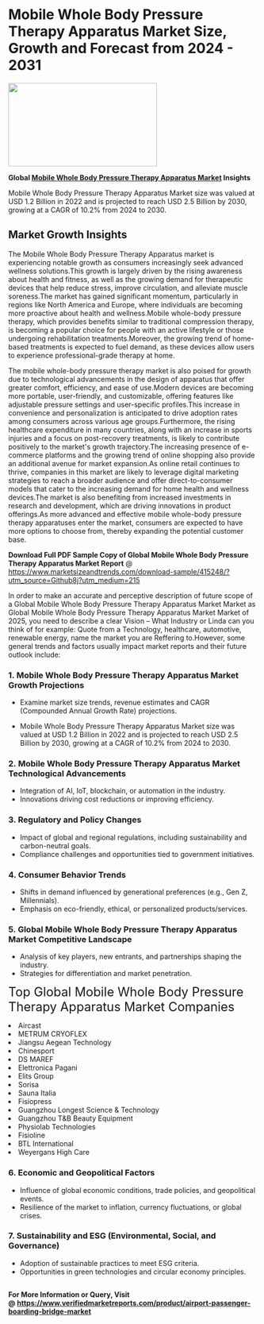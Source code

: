 <H1>Mobile Whole Body Pressure Therapy Apparatus Market Size, Growth and Forecast from 2024 - 2031</H1><img class="aligncenter size-medium wp-image-584254" src="https://thirdeyenews.in/wp-content/uploads/2024/09/Global-Market-Research-300x168.jpeg" alt="" width="300" height="168" /><p><strong>Global&nbsp;<a href="https://www.marketsizeandtrends.com/download-sample/415248/?utm_source=Github8j?utm_medium=215">Mobile Whole Body Pressure Therapy Apparatus Market</a> Insights</strong></p><p>Mobile Whole Body Pressure Therapy Apparatus Market size was valued at USD 1.2 Billion in 2022 and is projected to reach USD 2.5 Billion by 2030, growing at a CAGR of 10.2% from 2024 to 2030.</p><p><h2>Market Growth Insights</h2> <p>The Mobile Whole Body Pressure Therapy Apparatus market is experiencing notable growth as consumers increasingly seek advanced wellness solutions.This growth is largely driven by the rising awareness about health and fitness, as well as the growing demand for therapeutic devices that help reduce stress, improve circulation, and alleviate muscle soreness.The market has gained significant momentum, particularly in regions like North America and Europe, where individuals are becoming more proactive about health and wellness.Mobile whole-body pressure therapy, which provides benefits similar to traditional compression therapy, is becoming a popular choice for people with an active lifestyle or those undergoing rehabilitation treatments.Moreover, the growing trend of home-based treatments is expected to fuel demand, as these devices allow users to experience professional-grade therapy at home.</p> <p>The mobile whole-body pressure therapy market is also poised for growth due to technological advancements in the design of apparatus that offer greater comfort, efficiency, and ease of use.Modern devices are becoming more portable, user-friendly, and customizable, offering features like adjustable pressure settings and user-specific profiles.This increase in convenience and personalization is anticipated to drive adoption rates among consumers across various age groups.Furthermore, the rising healthcare expenditure in many countries, along with an increase in sports injuries and a focus on post-recovery treatments, is likely to contribute positively to the market's growth trajectory.The increasing presence of e-commerce platforms and the growing trend of online shopping also provide an additional avenue for market expansion.As online retail continues to thrive, companies in this market are likely to leverage digital marketing strategies to reach a broader audience and offer direct-to-consumer models that cater to the increasing demand for home health and wellness devices.The market is also benefiting from increased investments in research and development, which are driving innovations in product offerings.As more advanced and effective mobile whole-body pressure therapy apparatuses enter the market, consumers are expected to have more options to choose from, thereby expanding the potential customer base.</p><p><span class=""><strong>Download Full PDF Sample Copy of Global Mobile Whole Body Pressure Therapy Apparatus Market Report</strong> @ <a href="https://www.marketsizeandtrends.com/download-sample/415248/?utm_source=Github8j?utm_medium=215" target="_blank">https://www.marketsizeandtrends.com/download-sample/415248/?utm_source=Github8j?utm_medium=215</a></span></p><p>In order to make an accurate and perceptive description of future scope of a Global&nbsp;Mobile Whole Body Pressure Therapy Apparatus Market Market as Global&nbsp;Mobile Whole Body Pressure Therapy Apparatus Market Market of 2025, you need to describe a clear Vision &ndash; What Industry or Linda can you think of for example: Quote from a Technology, healthcare, automotive, renewable energy, name the market you are Reffering to.However, some general trends and factors usually impact market reports and their future outlook include:</p><h3>1.&nbsp;<strong>Mobile Whole Body Pressure Therapy Apparatus Market Growth Projections</strong></h3><ul><li>Examine market size trends, revenue estimates and CAGR (Compounded Annual Growth Rate) projections.</li><li><p>Mobile Whole Body Pressure Therapy Apparatus Market size was valued at USD 1.2 Billion in 2022 and is projected to reach USD 2.5 Billion by 2030, growing at a CAGR of 10.2% from 2024 to 2030.</p></li></ul><h3>2.&nbsp;<strong>Mobile Whole Body Pressure Therapy Apparatus Market Technological Advancements</strong></h3><ul><li>Integration of AI, IoT, blockchain, or automation in the industry.</li><li>Innovations driving cost reductions or improving efficiency.</li></ul><h3>3.&nbsp;<strong>Regulatory and Policy Changes</strong></h3><ul><li>Impact of global and regional regulations, including sustainability and carbon-neutral goals.</li><li>Compliance challenges and opportunities tied to government initiatives.</li></ul><h3>4.&nbsp;<strong>Consumer Behavior Trends</strong></h3><ul><li>Shifts in demand influenced by generational preferences (e.g., Gen Z, Millennials).</li><li>Emphasis on eco-friendly, ethical, or personalized products/services.</li></ul><h3>5.&nbsp;<strong>Global Mobile Whole Body Pressure Therapy Apparatus Market Competitive Landscape</strong></h3><ul><li>Analysis of key players, new entrants, and partnerships shaping the industry.</li><li>Strategies for differentiation and market penetration.</li></ul><p data-pm-slice="1 1 []"><span style="color: inherit; font-family: inherit; font-size: 25px;">Top Global Mobile Whole Body Pressure Therapy Apparatus Market Companies</span></p><div class="" data-test-id=""><p><li>Aircast</li><li> METRUM CRYOFLEX</li><li> Jiangsu Aegean Technology</li><li> Chinesport</li><li> DS MAREF</li><li> Elettronica Pagani</li><li> Elits Group</li><li> Sorisa</li><li> Sauna Italia</li><li> Fisiopress</li><li> Guangzhou Longest Science & Technology</li><li> Guangzhou T&B Beauty Equipment</li><li> Physiolab Technologies</li><li> Fisioline</li><li> BTL International</li><li> Weyergans High Care</li></p></div><h3>6.&nbsp;<strong>Economic and Geopolitical Factors</strong></h3><ul><li>Influence of global economic conditions, trade policies, and geopolitical events.</li><li>Resilience of the market to inflation, currency fluctuations, or global crises.</li></ul><h3>7.&nbsp;<strong>Sustainability and ESG (Environmental, Social, and Governance)</strong></h3><ul><li>Adoption of sustainable practices to meet ESG criteria.</li><li>Opportunities in green technologies and circular economy principles.</li></ul><h2><strong style="font-size: 14px;">For More Information or Query, Visit @&nbsp;</strong><a style="background-color: #ffffff; font-size: 14px;" href="https://www.marketsizeandtrends.com/report/mobile-whole-body-pressure-therapy-apparatus-market/" target="_blank">https://www.verifiedmarketreports.com/product/airport-passenger-boarding-bridge-market</a></h2>